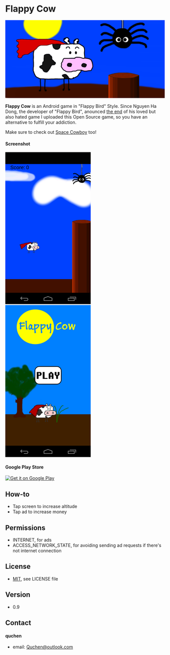 Flappy Cow
======
![Banner](/graphics/funktionsgrafik.png)

**Flappy Cow** is an Android game in "Flappy Bird" Style. Since Nguyen Ha Dong, the developer of "Flappy Bird", anounced [the end](http://www.forbes.com/sites/insertcoin/2014/02/08/flappy-bird-creator-says-hes-taking-the-game-down/) of his loved but also hated game I uploaded this Open Source game, so you have an alternative to fulfill your addiction.

Make sure to check out [Space Cowboy](https://play.google.com/store/apps/details?id=com.quchen.spacecowboy) too!

#### Screenshot
![Sceenshot Flappy Cow](/graphics/screenshots/screenshot_phone_1.png) ![Sceenshot Flappy Cow](/graphics/screenshots/screenshot_phone_2.png)

#### Google Play Store
[![Get it on Google Play](https://developer.android.com/images/brand/en_generic_rgb_wo_45.png)](https://play.google.com/store/apps/details?id=com.quchen.flappycow)

## How-to
* Tap screen to increase altitude
* Tap ad to increase money

## Permissions
* INTERNET, for ads
* ACCESS_NETWORK_STATE, for avoiding sending ad requests if there's not internet connection

## License 
* [MIT](http://opensource.org/licenses/MIT), see LICENSE file

## Version 
* 0.9

## Contact
#### quchen
* email: Quchen@outlook.com

